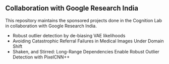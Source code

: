 ## Collaboration with Google Research India

This repository maintains the sponsored projects done in the Cognition Lab in collaboration with Google Research India.

* Robust outlier detection by de-biasing VAE likelihoods
* Avoiding Catastrophic Referral Failures in Medical Images Under Domain Shift
* Shaken, and Stirred: Long-Range Dependencies Enable Robust Outlier Detection with PixelCNN++
